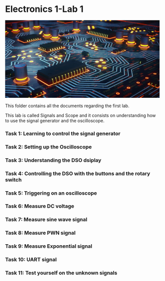 # Electronics 1-Lab 1

<img src="https://github.com/BigKoala33/Electronics-Labs/blob/main/Lab%201/Images/Yellow-blue-circuit-MEng-EE.jpg" width="500" height="250">

This folder contains all the documents regarding the first lab.

This lab is called Signals and Scope and it consists on understanding how to use the signal generator and the oscilloscope.

### Task 1: Learning to control the signal generator
### Task 2: Setting up the Oscilloscope
### Task 3: Understanding the DSO dsiplay
### Task 4: Controlling the DSO with the buttons and the rotary switch
### Task 5: Triggering on an oscilloscope
### Task 6: Measure DC voltage
### Task 7: Measure sine wave signal
### Task 8: Measure PWN signal
### Task 9: Measure Exponential signal
### Task 10: UART signal
### Task 11: Test yourself on the unknown signals
